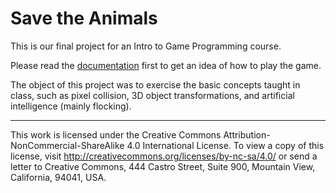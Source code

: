 # Save the Animals #

This is our final project for an Intro to Game Programming course.

Please read the [documentation](https://github.com/melware/FunnelCake/blob/master/Project_Documentation.pdf) first to get an idea of how to play the game.

The object of this project was to exercise the basic concepts taught in class, such as pixel collision, 3D object transformations, and artificial intelligence (mainly flocking).



---

This work is licensed under the Creative Commons Attribution-NonCommercial-ShareAlike 4.0 International License. To view a copy of this license, visit http://creativecommons.org/licenses/by-nc-sa/4.0/ or send a letter to Creative Commons, 444 Castro Street, Suite 900, Mountain View, California, 94041, USA.
